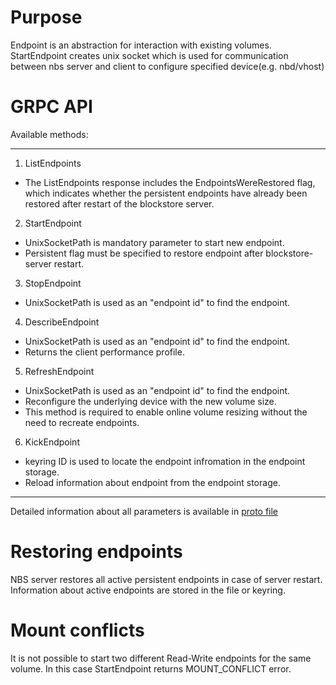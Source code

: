 # Purpose

Endpoint is an abstraction for interaction with existing volumes.
StartEndpoint creates unix socket which is used for communication
between nbs server and client to configure specified device(e.g. nbd/vhost)

# GRPC API

Available methods:

---

1. ListEndpoints

* The ListEndpoints response includes the EndpointsWereRestored flag,
which indicates whether the persistent endpoints have already been restored
after restart of the blockstore server.

2. StartEndpoint

* UnixSocketPath is mandatory parameter to start new endpoint.
* Persistent flag must be specified to restore endpoint after blockstore-server restart.

3. StopEndpoint

* UnixSocketPath is used as an "endpoint id" to find the endpoint.

4. DescribeEndpoint

* UnixSocketPath is used as an "endpoint id" to find the endpoint.
* Returns the client performance profile.

5. RefreshEndpoint

* UnixSocketPath is used as an "endpoint id" to find the endpoint.
* Reconfigure the underlying device with the new volume size.
* This method is required to enable online volume resizing without the need to recreate endpoints.

6. KickEndpoint

* keyring ID is used to locate the endpoint infromation in the endpoint storage.
* Reload information about endpoint from the endpoint storage.

---

Detailed information about all parameters is available in [proto file](https://github.com/ydb-platform/nbs/blob/main/cloud/blockstore/public/api/protos/endpoints.proto)

# Restoring endpoints

NBS server restores all active persistent endpoints in case of server restart.
Information about active endpoints are stored in the file or keyring.


# Mount conflicts
It is not possible to start two different Read-Write endpoints for the same volume.
In this case StartEndpoint returns MOUNT_CONFLICT error.
